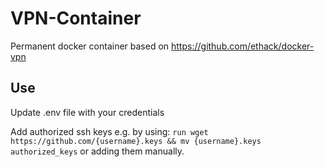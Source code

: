 # VPN-Container
Permanent docker container based on https://github.com/ethack/docker-vpn

## Use
Update .env file with your credentials


Add authorized ssh keys e.g. by using:
`run wget https://github.com/{username}.keys && mv {username}.keys authorized_keys`
or adding them manually.

